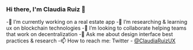 ### Hi there, I'm Claudia Ruiz 👋

-🔭 I’m currently working on a real estate app
-🌱 I’m researching & learning ux on blockchain technologies 
-👯 I’m looking to collaborate helping teams that work on decentralization
-💬 Ask me about design interface best practices & research
-📫 How to reach me: Twitter - [@ClaudiaRuizUX ](https://twitter.com/ClaudiaRuizUX)

